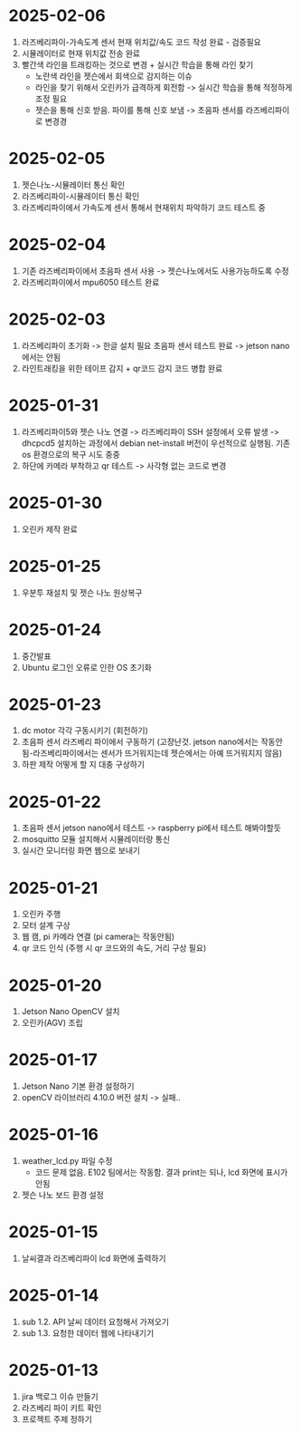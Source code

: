# 2025-02-06
1. 라즈베리파이-가속도계 센서 현재 위치값/속도 코드 작성 완료 - 검증필요
2. 시뮬레이터로 현재 위치값 전송 완료
3. 빨간색 라인을 트래킹하는 것으로 변경 + 실시간 학습을 통해 라인 찾기
    - 노란색 라인을 젯슨에서 회색으로 감지하는 이슈 
    - 라인을 찾기 위해서 오린카가 급격하게 회전함 -> 실시간 학습을 통해 적정하게 조정 필요
    - 젯슨을 통해 신호 받음. 파이를 통해 신호 보냄
    -> 초음파 센서를 라즈베리파이로 변경경


# 2025-02-05
1. 젯슨나노-시뮬레이터 통신 확인
2. 라즈베리파이-시뮬레이터 통신 확인
3. 라즈베리파이에서 가속도계 센서 통해서 현재위치 파악하기 코드 테스트 중

# 2025-02-04
1. 기존 라즈베리파이에서 초음파 센서 사용 -> 젯슨나노에서도 사용가능하도록 수정
2. 라즈베리파이에서 mpu6050 테스트 완료

# 2025-02-03
1. 라즈베리파이 초기화 
    -> 한글 설치 필요
    초음파 센서 테스트 완료 -> jetson nano에서는 안됨
2. 라인트래킹을 위한 테이프 감지 + qr코드 감지 코드 병합 완료


# 2025-01-31
1. 라즈베리파이5와 젯슨 나노 연결
    -> 라즈베리파이 SSH 설정에서 오류 발생
    -> dhcpcd5 설치하는 과정에서 debian net-install 버전이 우선적으로 실행됨. 기존 os 환경으로의 복구 시도 중중 
2. 하단에 카메라 부착하고 qr 테스트 -> 사각형 없는 코드로 변경

# 2025-01-30
1. 오린카 제작 완료

# 2025-01-25
1. 우분투 재설치 및 젯슨 나노 원상복구

# 2025-01-24
1. 중간발표
2. Ubuntu 로그인 오류로 인한 OS 초기화

# 2025-01-23
1. dc motor 각각 구동시키기 (회전하기)
2. 초음파 센서 라즈베리 파이에서 구동하기 (고장난것. jetson nano에서는 작동안됨-라즈베리파이에서는 센서가 뜨거워지는데 젯슨에서는 아예 뜨거워지지 않음)
3. 하판 제작 어떻게 할 지 대충 구상하기

# 2025-01-22
1. 초음파 센서 jetson nano에서 테스트 -> raspberry pi에서 테스트 해봐야할듯
2. mosquitto 모듈 설치해서 시뮬레이터랑 통신
3. 실시간 모니터링 화면 웹으로 보내기

# 2025-01-21
1. 오린카 주행
2. 모터 설계 구상
3. 웹 캠, pi 카메라 연결 (pi camera는 작동안됨)
4. qr 코드 인식 (주행 시 qr 코드와의 속도, 거리 구상 필요)

# 2025-01-20
1. Jetson Nano OpenCV 설치
2. 오린카(AGV) 조립

# 2025-01-17
1. Jetson Nano 기본 환경 설정하기
2. openCV 라이브러리 4.10.0 버전 설치 -> 실패..

# 2025-01-16
1. weather_lcd.py 파일 수정
    - 코드 문제 없음. E102 팀에서는 작동함. 결과 print는 되나, lcd 화면에 표시가 안됨
2. 젯슨 나노 보드 환경 설정

# 2025-01-15
1. 날씨결과 라즈베리파이 lcd 화면에 출력하기

# 2025-01-14
1. sub 1.2. API 날씨 데이터 요청해서 가져오기
2. sub 1.3. 요청한 데이터 웹에 나타내기기


# 2025-01-13
1. jira 백로그 이슈 만들기
2. 라즈베리 파이 키트 확인
3. 프로젝트 주제 정하기
